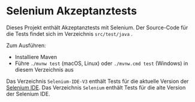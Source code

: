 Selenium Akzeptanztests
================

Dieses Projekt enthält Akzeptanztests mit Selenium. Der Source-Code
für die Tests findet sich im Verzeichnis `src/test/java` .

Zum Ausführen:

- Installiere Maven
- Führe `./mvnw test` (macOS, Linux) oder `./mvnw.cmd test` (Windows) in diesem Verzeichnis aus


Das Verzeichnis `Selenium-IDE-V3` enthält Tests für die aktuelle Version
der [Selenium IDE](https://www.seleniumhq.org/projects/ide/). Das
Verzeichnis `Selenium` enthält Tests für die alte Version der Selenium IDE.
